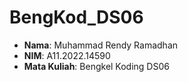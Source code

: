 # BengKod_DS06

- **Nama**: Muhammad Rendy Ramadhan
- **NIM**: A11.2022.14590
- **Mata Kuliah**: Bengkel Koding DS06
